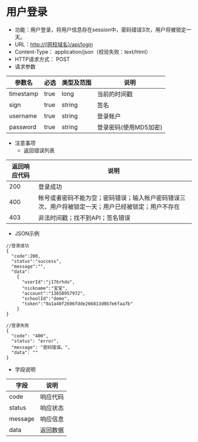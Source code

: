 # 用户登录

* 功能：用户登录，将用户信息存在session中，密码错误3次，用户将被锁定一天。
* URL：[http://{网校域名}/api/login](http://{网校域名}/api/login)
* Content-Type： application/json（校验失败：text/html）
* HTTP请求方式： POST
* 请求参数

| 参数名 | 必选 | 类型及范围 | 说明 |
| --- | --- | --- | --- |
| timestamp | true | long | 当前的时间戳 |
| sign | true | string | 签名 |
| username | true | string | 登录帐户 |
| password | true | string | 登录密码\(使用MD5加密\) |

* 注意事项
  * 返回错误列表

| 返回响应代码 | 说明 |
| --- | --- |
| 200 | 登录成功 |
| 400 |	帐号或者密码不能为空；密码错误；输入帐户密码错误三次，用户将被锁定一天；用户已经被锁定；用户不存在 |
| 403 | 非法时间戳；找不到API；签名错误 |

* JSON示例

```
//登录成功
{
  "code":200,
  "status":"success",
  "message":"",
  "data":
    {
      "userId":"j176rhdo",
      "nickname":"宝宝",
      "account":"13650957972",
      "schoolId":"demo",
      "token":"9a1a40f2696fdde266813d0b7e6faa7b"
    }
}
```

```
//登录失败
{
  "code": "400",
  "status": "error",
  "message": "密码错误。",
  "data": ""
}
```

* 字段说明

| 字段 | 说明 |
| --- | --- |
| code | 响应代码 |
| status | 响应状态 |
| message | 响应信息 |
| data | 返回数据 |



